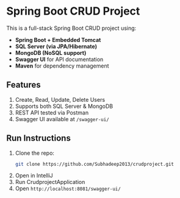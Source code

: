 # Spring Boot CRUD Project

This is a full-stack Spring Boot CRUD project using:
- **Spring Boot + Embedded Tomcat**
- **SQL Server (via JPA/Hibernate)**
- **MongoDB (NoSQL support)**
- **Swagger UI** for API documentation
- **Maven** for dependency management

## Features
1. Create, Read, Update, Delete Users  
2. Supports both SQL Server & MongoDB  
3. REST API tested via Postman  
4. Swagger UI available at `/swagger-ui/`  

## Run Instructions
1. Clone the repo:
   ```bash
   git clone https://github.com/Subhadeep2013/crudproject.git

2. Open in IntelliJ
3. Run CrudprojectApplication
4. Open `http://localhost:8081/swagger-ui/`  
   
